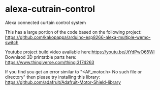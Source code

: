 # alexa-cutrain-control
Alexa connected curtain control system

This has a large portion of the code based on the following project: https://github.com/kakopappa/arduino-esp8266-alexa-multiple-wemo-switch

Youtube project build video available here:https://youtu.be/JtYdPwO65WI
Downlaod 3D printatble parts here: https://www.thingiverse.com/thing:3174263

If you find you get an error similar to "<AF_motor.h>  No such file or directory" then please try installing this library: https://github.com/adafruit/Adafruit-Motor-Shield-library
